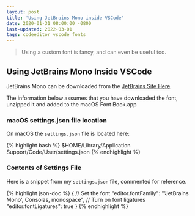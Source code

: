 ```yaml
---
layout: post
title: 'Using JetBrains Mono inside VSCode'
date: 2020-01-31 08:00:00 -0800
last-updated: 2022-03-01
tags: codeeditor vscode fonts
---
```


> Using a custom font is fancy, and can even be useful too.

## Using JetBrains Mono Inside VSCode

JetBrains Mono can be downloaded from the [JetBrains Site Here][jetbrains-font]

The information below assumes that you have downloaded the font, unzipped it and added to the macOS
Font Book.app

### macOS settings.json file location

On macOS the `settings.json` file is located here:

{% highlight bash %} $HOME/Library/Application Support/Code/User/settings.json {% endhighlight %}

### Contents of Settings File

Here is a snippet from my `settings.json` file, commented for reference.

{% highlight json-doc %} { // Set the font "editor.fontFamily": "'JetBrains Mono', Consolas,
monospace", // Turn on font ligatures "editor.fontLigatures": true } {% endhighlight %}

[jetbrains-font]: https://www.jetbrains.com/lp/mono/
